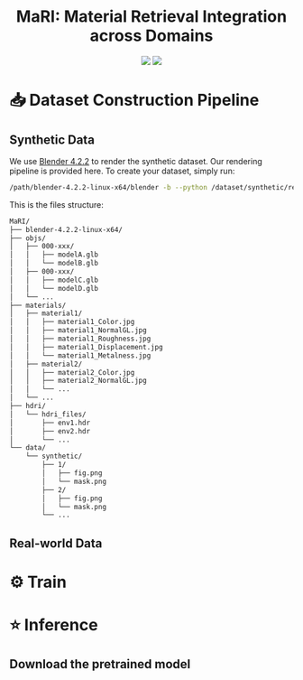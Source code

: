 <div align="center">
  
# MaRI: Material Retrieval Integration across Domains

<a href="https://jianhuiwemi.github.io/MaRI"><img src="https://img.shields.io/badge/Project_Page-Online-EA3A97"></a>
<a href="https://arxiv.org/abs/2503.08111"><img src="https://img.shields.io/badge/ArXiv-2503.01370-brightgreen"></a> 

</div>

# 📥 Dataset Construction Pipeline
## Synthetic Data

We use [Blender 4.2.2](https://www.blender.org/) to render the synthetic dataset. Our rendering pipeline is provided here. To create your dataset, simply run:
  
```bash
/path/blender-4.2.2-linux-x64/blender -b --python /dataset/synthetic/render.py
```
This is the files structure:
```bash
MaRI/
├── blender-4.2.2-linux-x64/
├── objs/
│   ├── 000-xxx/
│   │   ├── modelA.glb
│   │   └── modelB.glb
│   ├── 000-xxx/
│   │   ├── modelC.glb
│   │   └── modelD.glb
│   └── ...
├── materials/
│   ├── material1/
│   │   ├── material1_Color.jpg
│   │   ├── material1_NormalGL.jpg
│   │   ├── material1_Roughness.jpg
│   │   ├── material1_Displacement.jpg
│   │   └── material1_Metalness.jpg
│   ├── material2/
│   │   ├── material2_Color.jpg
│   │   ├── material2_NormalGL.jpg
│   │   └── ...
│   └── ...
├── hdri/
│   └── hdri_files/
│       ├── env1.hdr
│       ├── env2.hdr
│       └── ...
└── data/
    └── synthetic/
        ├── 1/
        │   ├── fig.png
        │   └── mask.png
        ├── 2/
        │   ├── fig.png
        │   └── mask.png
        └── ...

```

## Real-world Data

# ⚙ Train


# ⭐ Inference



## Download the pretrained model

